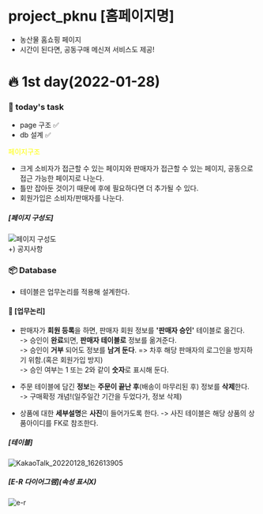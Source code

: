 # project_pknu [홈페이지명]
- 농산물 홈쇼핑 페이지
- 시간이 된다면, 공동구매 메신져 서비스도 제공!   
# 🔥 1st day(2022-01-28)
### 📜 today's task
- page 구조 ✅ 
- db 설계 ✅

 <span style="color:yellow">페이지구조</span>  
- 크게 소비자가 접근할 수 있는 페이지와 판매자가 접근할 수 있는 페이지, 공동으로 접근 가능한 페이지로 나눈다.   
- 틀만 잡아둔 것이기 때문에 후에 필요하다면 더 추가될 수 있다.   
- 회원가입은 소비자/판매자를 나눈다.   

##### [페이지 구성도]
![페이지 구성도](https://user-images.githubusercontent.com/72913881/151560438-69c04b9f-a0d3-4a0b-a68a-d55c2a211879.png)   
+) 공지사항   

### 📦 Database 
- 테이블은 업무논리를 적용해 설계한다.   
#### 🧠 [업무논리]
- 판매자가 **회원 등록**을 하면, 판매자 회원 정보를 **'판매자 승인'** 테이블로 옮긴다.     
  -> 승인이 **완료**되면, **판매자 테이블로** 정보를 옮겨준다.   
  -> 승인이 **거부** 되어도 정보를 **남겨 둔다**. => 차후 해당 판매자의 로그인을 방지하기 위함.(혹은 회원가입 방지)   
  -> 승인 여부는 1 또는 2와 같이 **숫자**로 표시해 둔다.   
  
- 주문 테이블에 담긴 **정보**는 **주문이 끝난 후**(배송이 마무리된 후) 정보를 **삭제**한다.   
  -> 구매확정 개념!(일주일간 기간을 두었다가, 정보 삭제)   
- 상품에 대한 **세부설명**은 **사진**이 들어가도록 한다. -> 사진 테이블은 해당 상품의 상품아이디를 FK로 참조한다.

##### [테이블]
![KakaoTalk_20220128_162613905](https://user-images.githubusercontent.com/72913881/151563855-56589256-ddc5-4d9f-9eac-3bb1bd7fdffa.png)

##### [E-R 다이어그램](속성 표시X)
![e-r](https://user-images.githubusercontent.com/72913881/151571607-e4064432-7d73-44e3-affe-43ff57d20272.png)
